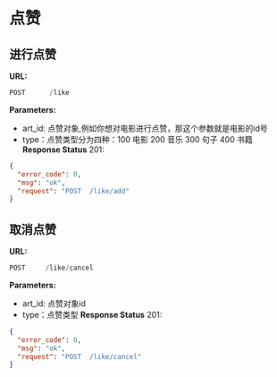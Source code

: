 # 点赞
## 进行点赞
**URL:**
```js
POST      /like
```
**Parameters:**

* art_id: 点赞对象,例如你想对电影进行点赞，那这个参数就是电影的id号
* type：点赞类型分为四种：100 电影 200 音乐 300 句子 400 书籍
**Response Status** 201:
```json
{
  "error_code": 0,
  "msg": "ok",
  "request": "POST  /like/add"
}
```
## 取消点赞
**URL:**
```js
POST     /like/cancel
```
**Parameters:**

* art_id: 点赞对象id
* type：点赞类型
**Response Status** 201:
```json
{
  "error_code": 0,
  "msg": "ok",
  "request": "POST  /like/cancel"
}
```